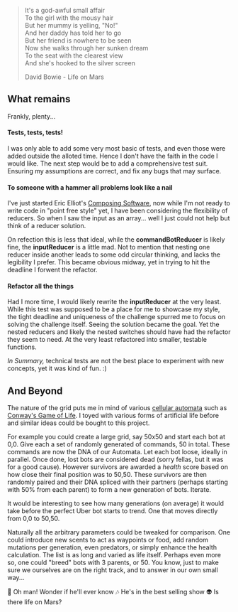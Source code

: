 > It's a god-awful small affair  
> To the girl with the mousy hair  
> But her mummy is yelling, "No!"  
> And her daddy has told her to go  
> But her friend is nowhere to be seen  
> Now she walks through her sunken dream  
> To the seat with the clearest view  
> And she's hooked to the silver screen  
> 
> David Bowie - Life on Mars

## What remains

Frankly, plenty...

#### Tests, tests, tests!

I was only able to add some very most basic of tests, and even those were added outside the alloted time. Hence I don't have the faith in the code I would like. The next step would be to add a comprehensive test suit. Ensuring my assumptions are correct, and fix any bugs that may surface.

#### To someone with a hammer all problems look like a nail

I've just started Eric Elliot's [Composing Software](https://leanpub.com/composingsoftware), now while I'm not ready to write code in "point free style" yet, I have been considering the flexibility of reducers. So when I saw the input as an array... well I just could not help but think of a reducer solution. 

On refection this is less that ideal, while the **commandBotReducer** is likely fine, the **inputReducer** is a little mad. Not to mention that nesting one reducer inside another leads to some odd circular thinking, and lacks the legibility I prefer. This became obvious midway, yet in trying to hit the deadline I forwent the refactor. 

#### Refactor all the things

Had I more time, I would likely rewrite the **inputReducer** at the very least. While this test was supposed to be a place for me to showcase my style, the tight deadline and uniqueness of the challenge spurred me to focus on solving the challenge itself. Seeing the solution became the goal. Yet the nested reducers and likely the nested switches should have had the refactor they seem to need. At the very least refactored into smaller, testable functions.

*In Summary,* technical tests are not the best place to experiment with new concepts, yet it was kind of fun. :)

## And Beyond

The nature of the grid puts me in mind of various [cellular automata](https://en.wikipedia.org/wiki/Cellular_automaton) such as [Conway's Game of Life](https://en.wikipedia.org/wiki/Conway%27s_Game_of_Life). I toyed with various forms of artificial life before and similar ideas could be bought to this project.

For example you could create a large grid, say 50x50 and start each bot at 0,0. Give each a set of randomly generated of commands, 50 in total. These commands are now the DNA of our Automata. Let each bot loose, ideally in parallel. Once done, lost bots are considered dead (sorry fellas, but it was for a good cause). However survivors are awarded a *health* score based on how close their final position was to 50,50. These survivors are then randomly paired and their DNA spliced with their partners (perhaps starting with 50% from each parent) to form a new generation of bots. Iterate.

It would be interesting to see how many generations (on average) it would take before the perfect Uber bot starts to trend. One that moves directly from 0,0 to 50,50. 

Naturally all the arbitrary parameters could be tweaked for comparison. One could introduce new scents to act as waypoints or food, add random mutations per generation, even predators, or simply enhance the health calculation. The list is as long and varied as life itself. Perhaps even more so, one could "breed" bots with 3 parents, or 50. You know, just to make sure we ourselves are on the right track, and to answer in our own small way...

:musical_note: Oh man! Wonder if he'll ever know
:notes: He's in the best selling show
:alien: Is there life on Mars?



